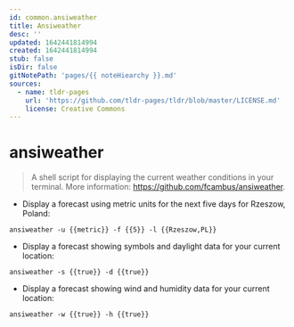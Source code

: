 ```yaml
---
id: common.ansiweather
title: Ansiweather
desc: ''
updated: 1642441814994
created: 1642441814994
stub: false
isDir: false
gitNotePath: 'pages/{{ noteHiearchy }}.md'
sources:
  - name: tldr-pages
    url: 'https://github.com/tldr-pages/tldr/blob/master/LICENSE.md'
    license: Creative Commons
---
```

# ansiweather

> A shell script for displaying the current weather conditions in your terminal.
> More information: <https://github.com/fcambus/ansiweather>.

- Display a forecast using metric units for the next five days for Rzeszow, Poland:

`ansiweather -u {{metric}} -f {{5}} -l {{Rzeszow,PL}}`

- Display a forecast showing symbols and daylight data for your current location:

`ansiweather -s {{true}} -d {{true}}`

- Display a forecast showing wind and humidity data for your current location:

`ansiweather -w {{true}} -h {{true}}`

